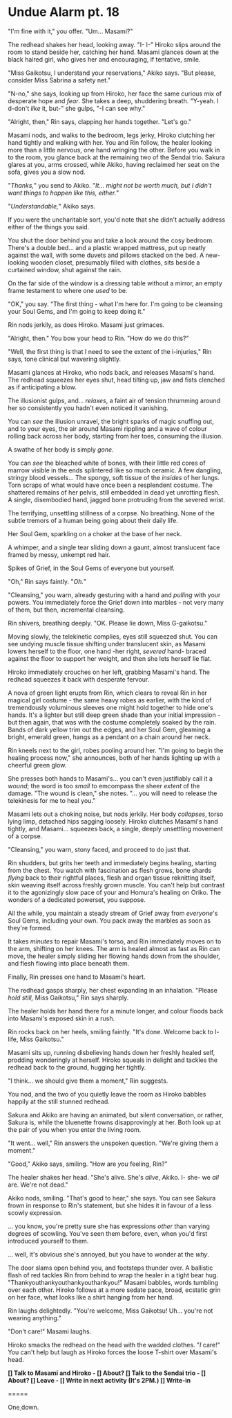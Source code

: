 # Undue Alarm pt. 18

"I'm fine with it," you offer. "Um... Masami?"

The redhead shakes her head, looking away. "I- I-" Hiroko slips around the room to stand beside her, catching her hand. Masami glances down at the black haired girl, who gives her and encouraging, if tentative, smile.

"Miss Gaikotsu, I understand your reservations," Akiko says. "But please, consider Miss Sabrina a safety net."

"N-no," she says, looking up from Hiroko, her face the same curious mix of desperate hope and *fear*. She takes a deep, shuddering breath. "Y-yeah. I d-don't *like* it, but-" she gulps, "-I can see why."

"Alright, then," Rin says, clapping her hands together. "Let's go."

Masami nods, and walks to the bedroom, legs jerky, Hiroko clutching her hand tightly and walking with her. You and Rin follow, the healer looking more than a little nervous, one hand wringing the other. Before you walk in to the room, you glance back at the remaining two of the Sendai trio. Sakura glares at you, arms crossed, while Akiko, having reclaimed her seat on the sofa, gives you a slow nod.

"*Thanks,*" you send to Akiko. "*It... might not be worth much, but I didn't want things to happen like this, either.*"

"*Understandable,*" Akiko says.

If you were the uncharitable sort, you'd note that she didn't actually address either of the things you said.

You shut the door behind you and take a look around the cosy bedroom. There's a double bed... and a plastic wrapped mattress, put up neatly against the wall, with some duvets and pillows stacked on the bed. A new-looking wooden closet, presumably filled with clothes, sits beside a curtained window, shut against the rain.

On the far side of the window is a dressing table without a mirror, an empty frame testament to where one *used* to be.

"OK," you say. "The first thing - what I'm here for. I'm going to be cleansing your Soul Gems, and I'm going to keep doing it."

Rin nods jerkily, as does Hiroko. Masami just grimaces.

"Alright, then." You bow your head to Rin. "How do we do this?"

"Well, the first thing is that I need to see the extent of the i-injuries," Rin says, tone clinical but wavering slightly.

Masami glances at Hiroko, who nods back, and releases Masami's hand. The redhead squeezes her eyes shut, head tilting up, jaw and fists clenched as if anticipating a blow.

The illusionist gulps, and... *relaxes*, a faint air of tension thrumming around her so consistently you hadn't even noticed it vanishing.

You can *see* the illusion unravel, the bright sparks of magic snuffing out, and to your eyes, the air around Masami rippling and a wave of colour rolling back across her body, starting from her toes, consuming the illusion.

A swathe of her body is simply *gone*.

You can *see* the bleached white of bones, with their little red cores of marrow visible in the ends splintered like so much ceramic. A few dangling, stringy blood vessels... The spongy, soft tissue of the *insides* of her lungs. Torn scraps of what would have once been a resplendent costume. The shattered remains of her pelvis, still embedded in dead yet unrotting flesh. A single, disembodied hand, jagged bone protruding from the severed wrist.

The terrifying, unsettling stillness of a corpse. No breathing. None of the subtle tremors of a human being going about their daily life.

Her Soul Gem, sparkling on a choker at the base of her neck.

A whimper, and a single tear sliding down a gaunt, almost translucent face framed by messy, unkempt red hair.

Spikes of Grief, in the Soul Gems of everyone but yourself.

"Oh," Rin says faintly. "*Oh.*"

"Cleansing," you warn, already gesturing with a hand and *pulling* with your powers. You immediately force the Grief down into marbles - not very many of them, but then, incremental cleansing.

Rin shivers, breathing deeply. "OK. Please lie down, Miss G-gaikotsu."

Moving slowly, the telekinetic complies, eyes still squeezed shut. You can see undying muscle tissue shifting under translucent skin, as Masami lowers herself to the floor, one hand -her right, *severed* hand- braced against the floor to support her weight, and then she lets herself lie flat.

Hiroko immediately crouches on her left, grabbing Masami's hand. The redhead squeezes it back with desperate fervour.

A nova of green light erupts from Rin, which clears to reveal Rin in her magical girl costume - the same heavy robes as earlier, with the kind of tremendously voluminous sleeves one might hold together to hide one's hands. It's a lighter but still deep green shade than your initial impression - but then again, that was with the costume completely soaked by the rain. Bands of dark yellow trim out the edges, and her Soul Gem, gleaming a bright, emerald green, hangs as a pendant on a chain around her neck.

Rin kneels next to the girl, robes pooling around her. "I'm going to begin the healing process now," she announces, both of her hands lighting up with a cheerful green glow.

She presses both hands to Masami's... you can't even justifiably call it a *wound*; the word is too *small* to emcompass the sheer *extent* of the damage. "The wound is clean," she notes. "... you will need to release the telekinesis for me to heal you."

Masami lets out a choking noise, but nods jerkily. Her body *collapses*, torso lying limp, detached hips sagging loosely. Hiroko clutches Masami's hand tightly, and Masami... squeezes back, a single, deeply unsettling movement of a corpse.

"Cleansing," you warn, stony faced, and proceed to do just that.

Rin shudders, but grits her teeth and immediately begins healing, starting from the chest. You watch with fascination as flesh grows, bone shards *flying* back to their rightful places, flesh and organ tissue reknitting itself, skin weaving itself across freshly grown muscle. You can't help but contrast it to the agonizingly slow pace of your and Homura's healing on Oriko. The wonders of a dedicated powerset, you suppose.

All the while, you maintain a steady stream of Grief away from *everyone*'s Soul Gems, including your own. You pack away the marbles as soon as they're formed.

It takes *minutes* to repair Masami's torso, and Rin immediately moves on to the arm, shifting on her knees. The arm is healed almost as fast as Rin can move, the healer simply sliding her flowing hands down from the shoulder, and flesh flowing into place beneath them.

Finally, Rin presses one hand to Masami's heart.

The redhead gasps sharply, her chest expanding in an inhalation. "Please *hold still,* Miss Gaikotsu," Rin says sharply.

The healer holds her hand there for a minute longer, and colour floods back into Masami's exposed skin in a rush.

Rin rocks back on her heels, smiling faintly. "It's done. Welcome back to l-life, Miss Gaikotsu."

Masami sits up, running disbelieving hands down her freshly healed self, prodding wonderingly at herself. Hiroko squeals in delight and tackles the redhead back to the ground, hugging her tightly.

"I think... we should give them a moment," Rin suggests.

You nod, and the two of you quietly leave the room as Hiroko babbles happily at the still stunned redhead.

Sakura and Akiko are having an animated, but silent conversation, or rather, Sakura is, while the bluenette frowns disapprovingly at her. Both look up at the pair of you when you enter the living room.

"It went... well," Rin answers the unspoken question. "We're giving them a moment."

"Good," Akiko says, smiling. "How are *you* feeling, Rin?"

The healer shakes her head. "She's alive. She's *alive*, Akiko. I- she- we *all* are. We're not dead."

Akiko nods, smiling. "That's good to hear," she says. You can see Sakura frown in response to Rin's statement, but she hides it in favour of a less scowly expression.

... you know, you're pretty sure she has expressions *other* than varying degrees of scowling. You've seen them before, even, when you'd first introduced yourself to them.

... well, it's obvious she's annoyed, but you have to wonder at the *why*.

The door slams open behind you, and footsteps thunder over. A ballistic flash of red tackles Rin from behind to wrap the healer in a tight bear hug. "Thankyouthankyouthankyouthankyou!" Masami babbles, words tumbling over each other. Hiroko follows at a more sedate pace, broad, ecstatic grin on her face, what looks like a shirt hanging from her hand.

Rin laughs delightedly. "You're welcome, Miss Gaikotsu! Uh... you're not wearing anything."

"Don't care!" Masami laughs.

Hiroko smacks the redhead on the head with the wadded clothes. "*I* care!" You can't help but laugh as Hiroko forces the loose T-shirt over Masami's head.

**\[] Talk to Masami and Hiroko
\- \[] About?
\[] Talk to the Sendai trio
\- \[] About?
\[] Leave
\- \[] Write in next activity (It's 2PM.)
\[] Write-in**

\=====​

One[ ](http://i.imgur.com/WPfh9g4.jpg)down.
